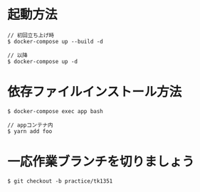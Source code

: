 # 起動方法
```
// 初回立ち上げ時
$ docker-compose up --build -d

// 以降
$ docker-compose up -d
```

# 依存ファイルインストール方法
```
$ docker-compose exec app bash

// appコンテナ内
$ yarn add foo
```

# 一応作業ブランチを切りましょう
```
$ git checkout -b practice/tk1351
```